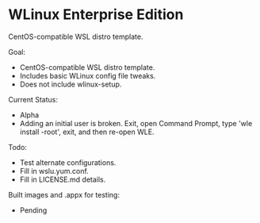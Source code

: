 # WLinux Enterprise Edition

CentOS-compatible WSL distro template.

Goal:

- CentOS-compatible WSL distro template.
- Includes basic WLinux config file tweaks.
- Does not include wlinux-setup.

Current Status:

- Alpha
- Adding an initial user is broken. Exit, open Command Prompt, type 'wle install -root', exit, and then re-open WLE. 

Todo:

- Test alternate configurations.
- Fill in wslu.yum.conf.
- Fill in LICENSE.md details.

Built images and .appx for testing: 

- Pending